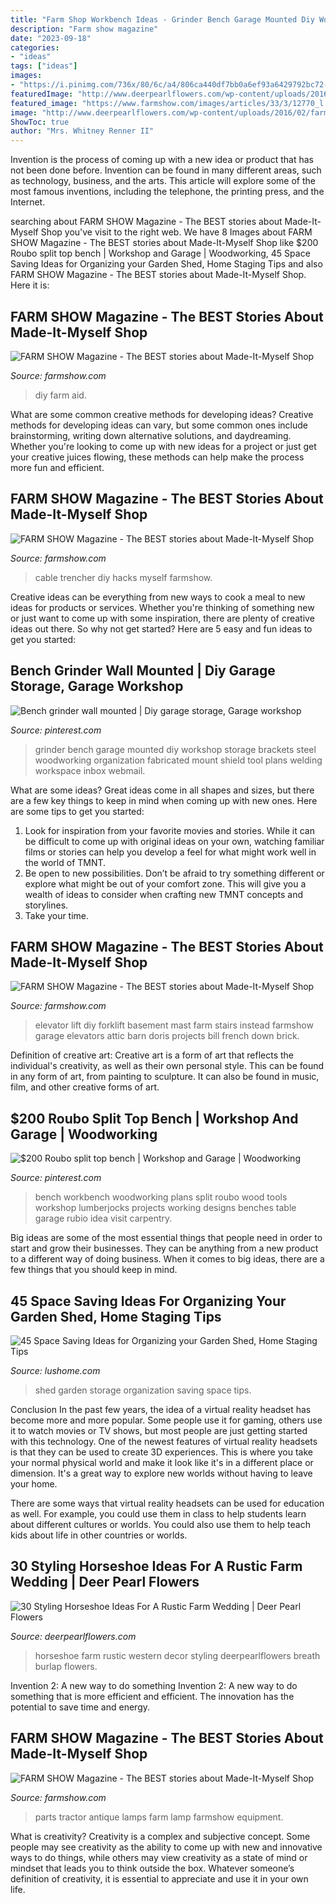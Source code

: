 ```yaml
---
title: "Farm Shop Workbench Ideas - Grinder Bench Garage Mounted Diy Workshop Storage Brackets Steel Woodworking Organization Fabricated Mount Shield Tool Plans Welding Workspace Inbox Webmail"
description: "Farm show magazine"
date: "2023-09-18"
categories:
- "ideas"
tags: ["ideas"]
images:
- "https://i.pinimg.com/736x/80/6c/a4/806ca440df7bb0a6ef93a6429792bc72--workbench-ideas-roubo-workbench-plans.jpg?b=t"
featuredImage: "http://www.deerpearlflowers.com/wp-content/uploads/2016/02/farm-wedding-with-burlap-babys-breath-and-horseshoe-ideas.jpg"
featured_image: "https://www.farmshow.com/images/articles/33/3/12770_l.jpg"
image: "http://www.deerpearlflowers.com/wp-content/uploads/2016/02/farm-wedding-with-burlap-babys-breath-and-horseshoe-ideas.jpg"
ShowToc: true
author: "Mrs. Whitney Renner II"
---
```



Invention is the process of coming up with a new idea or product that has not been done before. Invention can be found in many different areas, such as technology, business, and the arts. This article will explore some of the most famous inventions, including the telephone, the printing press, and the Internet.

	

		
searching about FARM SHOW Magazine - The BEST stories about Made-It-Myself Shop you've visit to the right web. We have 8 Images about FARM SHOW Magazine - The BEST stories about Made-It-Myself Shop like $200 Roubo split top bench | Workshop and Garage | Woodworking, 45 Space Saving Ideas for Organizing your Garden Shed, Home Staging Tips and also FARM SHOW Magazine - The BEST stories about Made-It-Myself Shop. Here it is:
		
    
## FARM SHOW Magazine - The BEST Stories About Made-It-Myself Shop

<img loading=lazy src="https://www.farmshow.com/images/articles/30/4/13156_l.jpg" onerror="this.onerror=null;this.src='https://tse4.mm.bing.net/th?id=OIP.8Z8Hj65gc70v-ih7K6xhmwHaE3&amp;pid=15.1';" alt="FARM SHOW Magazine - The BEST stories about Made-It-Myself Shop">

_Source: farmshow.com_

>diy farm aid. 

	

What are some common creative methods for developing ideas?
Creative methods for developing ideas can vary, but some common ones include brainstorming, writing down alternative solutions, and daydreaming. Whether you're looking to come up with new ideas for a project or just get your creative juices flowing, these methods can help make the process more fun and efficient.

    
## FARM SHOW Magazine - The BEST Stories About Made-It-Myself Shop

<img loading=lazy src="https://www.farmshow.com/images/articles/38/5/31875_l.jpg" onerror="this.onerror=null;this.src='https://tse4.mm.bing.net/th?id=OIP.yXn75dmkPDDyXZkG-oHDrwHaJ4&amp;pid=15.1';" alt="FARM SHOW Magazine - The BEST stories about Made-It-Myself Shop">

_Source: farmshow.com_

>cable trencher diy hacks myself farmshow. 

	

Creative ideas can be everything from new ways to cook a meal to new ideas for products or services. Whether you're thinking of something new or just want to come up with some inspiration, there are plenty of creative ideas out there. So why not get started? Here are 5 easy and fun ideas to get you started: 

    
## Bench Grinder Wall Mounted | Diy Garage Storage, Garage Workshop

<img loading=lazy src="https://i.pinimg.com/736x/f3/a6/74/f3a6743524516464b74cca7b7e45ccc1.jpg" onerror="this.onerror=null;this.src='https://tse2.mm.bing.net/th?id=OIP.VMPoxsmUbTl3-AyVNbk5zgHaJ3&amp;pid=15.1';" alt="Bench grinder wall mounted | Diy garage storage, Garage workshop">

_Source: pinterest.com_

>grinder bench garage mounted diy workshop storage brackets steel woodworking organization fabricated mount shield tool plans welding workspace inbox webmail. 

	

What are some ideas?
Great ideas come in all shapes and sizes, but there are a few key things to keep in mind when coming up with new ones. Here are some tips to get you started: 
1. Look for inspiration from your favorite movies and stories. While it can be difficult to come up with original ideas on your own, watching familiar films or stories can help you develop a feel for what might work well in the world of TMNT. 
2. Be open to new possibilities. Don’t be afraid to try something different or explore what might be out of your comfort zone. This will give you a wealth of ideas to consider when crafting new TMNT concepts and storylines. 
3. Take your time.

    
## FARM SHOW Magazine - The BEST Stories About Made-It-Myself Shop

<img loading=lazy src="https://www.farmshow.com/images/articles/33/3/12770_l.jpg" onerror="this.onerror=null;this.src='https://tse3.mm.bing.net/th?id=OIP.Lb_hi1LLfwxun3QyJHvaGgHaJ4&amp;pid=15.1';" alt="FARM SHOW Magazine - The BEST stories about Made-It-Myself Shop">

_Source: farmshow.com_

>elevator lift diy forklift basement mast farm stairs instead farmshow garage elevators attic barn doris projects bill french down brick. 

	

Definition of creative art:
Creative art is a form of art that reflects the individual's creativity, as well as their own personal style. This can be found in any form of art, from painting to sculpture. It can also be found in music, film, and other creative forms of art.

    
## $200 Roubo Split Top Bench | Workshop And Garage | Woodworking

<img loading=lazy src="https://i.pinimg.com/736x/80/6c/a4/806ca440df7bb0a6ef93a6429792bc72--workbench-ideas-roubo-workbench-plans.jpg?b=t" onerror="this.onerror=null;this.src='https://tse2.mm.bing.net/th?id=OIP.0xA-yUrLMzYUmgEKFhqV0wHaJ4&amp;pid=15.1';" alt="$200 Roubo split top bench | Workshop and Garage | Woodworking">

_Source: pinterest.com_

>bench workbench woodworking plans split roubo wood tools workshop lumberjocks projects working designs benches table garage rubio idea visit carpentry. 

	

Big ideas are some of the most essential things that people need in order to start and grow their businesses. They can be anything from a new product to a different way of doing business. When it comes to big ideas, there are a few things that you should keep in mind. 

    
## 45 Space Saving Ideas For Organizing Your Garden Shed, Home Staging Tips

<img loading=lazy src="https://www.lushome.com/wp-content/uploads/2020/01/garden-shed-storage-organization-tips-31.jpg" onerror="this.onerror=null;this.src='https://tse4.mm.bing.net/th?id=OIP.j-4u5jI1P4JvTKr4pnop2wAAAA&amp;pid=15.1';" alt="45 Space Saving Ideas for Organizing your Garden Shed, Home Staging Tips">

_Source: lushome.com_

>shed garden storage organization saving space tips. 

	

Conclusion
In the past few years, the idea of a virtual reality headset has become more and more popular. Some people use it for gaming, others use it to watch movies or TV shows, but most people are just getting started with this technology. 
One of the newest features of virtual reality headsets is that they can be used to create 3D experiences. This is where you take your normal physical world and make it look like it's in a different place or dimension. It's a great way to explore new worlds without having to leave your home. 

There are some ways that virtual reality headsets can be used for education as well. For example, you could use them in class to help students learn about different cultures or worlds. You could also use them to help teach kids about life in other countries or worlds.

    
## 30 Styling Horseshoe Ideas For A Rustic Farm Wedding | Deer Pearl Flowers

<img loading=lazy src="http://www.deerpearlflowers.com/wp-content/uploads/2016/02/farm-wedding-with-burlap-babys-breath-and-horseshoe-ideas.jpg" onerror="this.onerror=null;this.src='https://tse3.mm.bing.net/th?id=OIP.b6PvEYZmEmp1uuMez3SNcgHaLH&amp;pid=15.1';" alt="30 Styling Horseshoe Ideas For A Rustic Farm Wedding | Deer Pearl Flowers">

_Source: deerpearlflowers.com_

>horseshoe farm rustic western decor styling deerpearlflowers breath burlap flowers. 

	

Invention 2: A new way to do something
Invention 2: A new way to do something that is more efficient and efficient. The innovation has the potential to save time and energy.

    
## FARM SHOW Magazine - The BEST Stories About Made-It-Myself Shop

<img loading=lazy src="https://www.farmshow.com/images/articles/37/3/7186_l.jpg" onerror="this.onerror=null;this.src='https://tse1.mm.bing.net/th?id=OIP.3Ig24BmTGiZwMGy5TbLYXgHaLH&amp;pid=15.1';" alt="FARM SHOW Magazine - The BEST stories about Made-It-Myself Shop">

_Source: farmshow.com_

>parts tractor antique lamps farm lamp farmshow equipment. 

	

What is creativity?
Creativity is a complex and subjective concept. Some people may see creativity as the ability to come up with new and innovative ways to do things, while others may view creativity as a state of mind or mindset that leads you to think outside the box. Whatever someone’s definition of creativity, it is essential to appreciate and use it in your own life.

